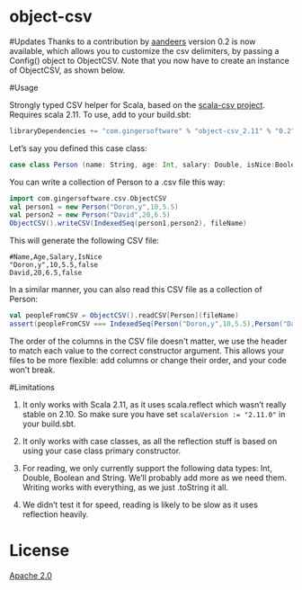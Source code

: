 object-csv
==========
#Updates
Thanks to a contribution by [aandeers](https://github.com/aandeers) version 0.2 is now available, which allows you to customize the csv delimiters, by passing a Config() object to ObjectCSV. Note that you now have to create an instance of ObjectCSV, as shown below.

#Usage

Strongly typed CSV helper for Scala, based on the [scala-csv project](https://github.com/tototoshi/scala-csv).
Requires scala 2.11.
To use, add to your build.sbt:
```scala
libraryDependencies += "com.gingersoftware" % "object-csv_2.11" % "0.2"
```

Let’s say you defined this case class:
```scala
case class Person (name: String, age: Int, salary: Double, isNice:Boolean = false)
```

You can write a collection of Person to a .csv file this way:

```scala
import com.gingersoftware.csv.ObjectCSV
val person1 = new Person("Doron,y",10,5.5)
val person2 = new Person("David",20,6.5)
ObjectCSV().writeCSV(IndexedSeq(person1,person2), fileName)
```

This will generate the following CSV file:

``` 
#Name,Age,Salary,IsNice
"Doron,y",10,5.5,false 
David,20,6.5,false
```
 
In a similar manner, you can also read this CSV file as a collection of Person:

```scala 
val peopleFromCSV = ObjectCSV().readCSV[Person](fileName)
assert(peopleFromCSV === IndexedSeq(Person("Doron,y",10,5.5),Person("David",20,6.5)))
```

The order of the columns in the CSV file doesn't matter, we use the header to match each value to the correct constructor argument. This allows your files to be more flexible: add columns or change their order, and your code won’t break.


#Limitations

1) It only works with Scala 2.11, as it uses scala.reflect which wasn’t really stable on 2.10. So make sure you have set ```scalaVersion := "2.11.0"``` in your build.sbt.

2) It only works with case classes, as all the reflection stuff is based on using your case class primary constructor.

3) For reading, we only currently support the following data types: Int, Double, Boolean and String. We’ll probably add more as we need them. Writing works with everything, as we just .toString it all.

4) We didn’t test it for speed, reading is likely to be slow as it uses reflection heavily.  

# License
[Apache 2.0](http://www.apache.org/licenses/LICENSE-2.0)

